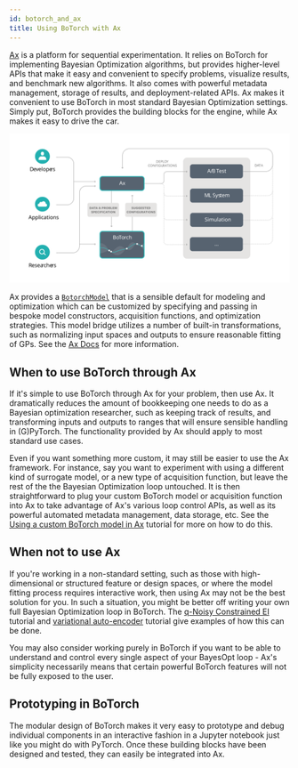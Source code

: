 ```yaml
---
id: botorch_and_ax
title: Using BoTorch with Ax
---
```


[Ax](https://github.com/facebook/Ax) is a platform for sequential
experimentation. It relies on BoTorch for implementing Bayesian Optimization
algorithms, but provides higher-level APIs that make it easy and convenient to
specify problems, visualize results, and benchmark new algorithms.
It also comes with powerful metadata management, storage of results, and
deployment-related APIs. Ax makes it convenient to use BoTorch in most standard
Bayesian Optimization settings.
Simply put, BoTorch provides the building blocks for the engine, while Ax makes it easy to drive the car.


![BoTorch and Ax](assets/botorch_and_ax.svg)


Ax provides a
[`BotorchModel`](https://ax.dev/api/models.html#ax.models.torch.botorch.BotorchModel)
that is a sensible default for modeling and optimization which can be customized
by specifying and passing in bespoke model constructors, acquisition functions,
and optimization strategies.
This model bridge utilizes a number of built-in transformations, such as
normalizing input spaces and outputs to ensure reasonable fitting of GPs.
See the [Ax Docs](https://ax.dev/docs/models.html#transforms) for more
information.


## When to use BoTorch through Ax

If it's simple to use BoTorch through Ax for your problem, then use Ax. It
dramatically reduces the amount of bookkeeping one needs to do as a Bayesian
optimization researcher, such as keeping track of results, and transforming
inputs and outputs to ranges that will ensure sensible handling in (G)PyTorch.
The functionality provided by Ax should apply to most standard use cases.

Even if you want something more custom, it may still be easier to use the Ax framework.
For instance, say you want to experiment with using a different kind of
surrogate model, or a new type of acquisition function, but leave the rest of
the the Bayesian Optimization loop untouched. It is then straightforward to plug
your custom BoTorch model or acquisition function into Ax to take advantage of
Ax's various loop control APIs, as well as its powerful automated metadata
management, data storage, etc. See the
[Using a custom BoTorch model in Ax](../tutorials/custom_botorch_model_in_ax)
tutorial for more on how to do this.


## When not to use Ax

If you're working in a non-standard setting, such as those with high-dimensional
or structured feature or design spaces, or where the model fitting process
requires interactive work, then using Ax may not be the best solution for you.
In such a situation, you might be better off writing your own full Bayesian
Optimization loop in BoTorch. The
[q-Noisy Constrained EI](../tutorials/closed_loop_botorch_only) tutorial and
[variational auto-encoder](../tutorials/vae_mnist) tutorial give examples of how
this can be done.

You may also consider working purely in BoTorch if you want to be able to
understand and control every single aspect of your BayesOpt loop - Ax's simplicity
necessarily means that certain powerful BoTorch features will not be fully exposed to the user.


## Prototyping in BoTorch

The modular design of BoTorch makes it very easy to prototype and debug
individual components in an interactive fashion in a Jupyter notebook just like you might do with PyTorch.
Once these building blocks have been designed and tested, they can easily
be integrated into Ax.
